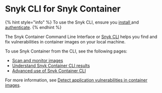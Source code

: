 # Snyk CLI for Snyk Container

{% hint style="info" %}
To use the Snyk CLI, ensure you [install ](../../install-or-update-the-snyk-cli/)and [authenticate](../../commands/auth.md).
{% endhint %}

The Snyk Container Command Line Interface or [Snyk CLI](../../) helps you find and fix vulnerabilities in container images on your local machine.

To use Snyk Container from the CLI, see the following pages:

* [Scan and monitor images](scan-and-monitor-images.md)
* [Understand Snyk Container CLI results](understand-snyk-container-cli-results.md)
* [Advanced use of Snyk Container CLI](advanced-use-of-snyk-container-cli.md)

For more information, see [Detect application vulnerabilities in container images](../../../scan-using-snyk/snyk-container/use-snyk-container/detect-application-vulnerabilities-in-container-images.md).

